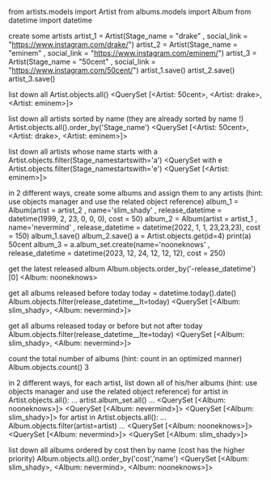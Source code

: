 from artists.models import Artist
from albums.models import Album
from datetime import datetime

create some artists
artist_1 = Artist(Stage_name = "drake" , social_link = "https://www.instagram.com/drake/")
artist_2 = Artist(Stage_name = "eminem" , social_link = "https://www.instagram.com/eminem/")
artist_3 = Artist(Stage_name = "50cent" , social_link = "https://www.instagram.com/50cent/")
artist_1.save()
artist_2.save()
artist_3.save()

list down all
Artist.objects.all()
<QuerySet [<Artist: 50cent>, <Artist: drake>, <Artist: eminem>]>

list down all artists sorted by name
(they are already sorted by name !)
Artist.objects.all().order_by('Stage_name')
<QuerySet [<Artist: 50cent>, <Artist: drake>, <Artist: eminem>]>

list down all artists whose name starts with a
Artist.objects.filter(Stage_namestartswith='a')
<QuerySet
with e
Artist.objects.filter(Stage_namestartswith='e')
<QuerySet [<Artist: eminem>]>

in 2 different ways, create some albums and assign them to any artists (hint: use objects manager and use the related object reference)
album_1 = Album(artist = artist_2 , name='slim_shady' , release_datetime = datetime(1999, 2, 23, 0, 0, 0), cost = 50)
album_2 = Album(artist = artist_1 , name='nevermind' , release_datetime = datetime(2022, 1, 1, 23,23,23), cost = 150)
album_1.save()
album_2.save()
a = Artist.objects.get(id=4)
print(a)
50cent
album_3 = a.album_set.create(name='nooneknows' , release_datetime = datetime(2023, 12, 24, 12, 12, 12), cost = 250)

get the latest released album
Album.objects.order_by('-release_datetime')[0]
<Album: nooneknows>

get all albums released before today
today = datetime.today().date()
Album.objects.filter(release_datetime\_\_lt=today)
<QuerySet [<Album: slim_shady>, <Album: nevermind>]>

get all albums released today or before but not after today
Album.objects.filter(release_datetime\_\_lte=today)
<QuerySet [<Album: slim_shady>, <Album: nevermind>]>

count the total number of albums (hint: count in an optimized manner)
Album.objects.count()
3

in 2 different ways, for each artist, list down all of his/her albums (hint: use objects manager and use the related object reference)
for artist in Artist.objects.all():
... artist.album_set.all()
...
<QuerySet [<Album: nooneknows>]>
<QuerySet [<Album: nevermind>]>
<QuerySet [<Album: slim_shady>]>
for artist in Artist.objects.all():
... Album.objects.filter(artist=artist)
...
<QuerySet [<Album: nooneknows>]>
<QuerySet [<Album: nevermind>]>
<QuerySet [<Album: slim_shady>]>

list down all albums ordered by cost then by name (cost has the higher priority)
Album.objects.all().order_by('cost','name')
<QuerySet [<Album: slim_shady>, <Album: nevermind>, <Album: nooneknows>]>
